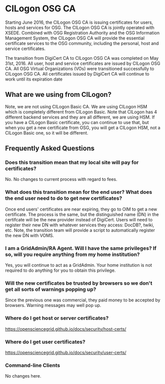 # CILogon OSG CA
Starting June 2016, the CILogon OSG CA is issuing certificates for users, hosts and services for OSG. The CILogon OSG CA is jointly operated with XSEDE. Combined with OSG Registration Authority and the OSG Information Management System, the CILogon OSG CA will provide the essential certificate services to the OSG community, including the personal, host and service certificates.

The transition from DigiCert CA to CILogon OSG CA was completed on May 31st, 2016. All user, host and service certificates are issued by CILogon OSG CA. All OSG Virtual Organizations (VOs) were transitioned successfully to CILogon OSG CA. All certificates issued by DigiCert CA will continue to work until its expiration date

## What are we using from CILogon?
Note, we are not using CILogon Basic CA. We are using CILogon HSM which is completely different from CILogon Basic. Note that CILogon has 4 different backend services and they are all different, we are using HSM. If you have a CILogon Basic certificate, you can continue to use that, but when you get a new certificate from OSG, you will get a CILogon HSM, not a CILogon Basic one, so it will be different.

## Frequently Asked Questions

### Does this transition mean that my local site will pay for certificates?
No. No changes to current process with regard to fees.

### What does this transition mean for the end user? What does the end user need to do to get new certificates?

Once end users' certificates are near expiring, they go to OIM to get a new certificate. The process is the same, but the distinguished name (DN) in the certifcate will be the new provider instead of DigiCert. Users will need to register their new DN with whatever services they access: DocDB?, twiki, etc. Note, the transition team will provide a script to automatically register the new DN with VOMS.

### I am a GridAdmin/RA Agent. Will I have the same privileges? If so, will you require anything from my home institution?
Yes, you will continue to act as a GridAdmin. Your home institution is not required to do anything for you to obtain this privilege.

### Will the new certificates be trusted by browsers so we don't get all sorts of warnings popping up?
Since the previous one was commercial, they paid money to be accepted by browsers. Warning messages may well pop up.

### Where do I get host or server certificates?
https://opensciencegrid.github.io/docs/security/host-certs/

### Where do I get user certificates?
https://opensciencegrid.github.io/docs/security/user-certs/

### Command-line Clients
No changes here.

